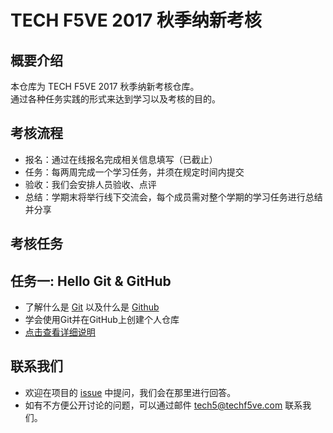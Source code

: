 # TECH F5VE 2017 秋季纳新考核

## 概要介绍

本仓库为 TECH F5VE 2017 秋季纳新考核仓库。  
通过各种任务实践的形式来达到学习以及考核的目的。

## 考核流程

- 报名：通过在线报名完成相关信息填写（已截止）
- 任务：每两周完成一个学习任务，并须在规定时间内提交
- 验收：我们会安排人员验收、点评
- 总结：学期末将举行线下交流会，每个成员需对整个学期的学习任务进行总结并分享

## 考核任务

## 任务一: Hello Git & GitHub
- 了解什么是 [Git](https://git-scm.com/) 以及什么是 [Github](github.com (http://github.com/))
- 学会使用Git并在GitHub上创建个人仓库
- [点击查看详细说明](task1)

## 联系我们

- 欢迎在项目的 [issue](https://github.com/TECHF5VE/2017AutumnAnswers/issues) 中提问，我们会在那里进行回答。
- 如有不方便公开讨论的问题，可以通过邮件 [tech5@techf5ve.com](http://techf5ve.com/) 联系我们。